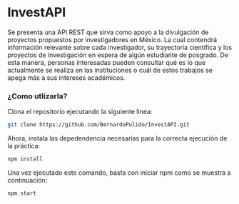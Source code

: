 # InvestAPI

Se presenta una API REST que sirva como apoyo a la divulgación de proyectos propuestos por investigadores en México. La cual contendrá información relevante sobre cada investigador, su trayectoria científica y los proyectos de investigación en espera de algún estudiante de posgrado. De esta manera, personas interesadas pueden consultar qué es lo que actualmente se realiza en las instituciones o cuál de estos trabajos se apega más a sus intereses académicos.

### ¿Como utlizarla?

Clona el repositorio ejecutando la siguiente linea:

```bash
git clone https://github.com/BernardoPulido/InvestAPI.git
```
Ahora, instala las depedendencia necesarias para la correcta ejecución de la práctica:

```bash
npm install
```

Una vez ejecutado este comando, basta con iniciar npm como se muestra a continuación:

```bash
npm start
```
